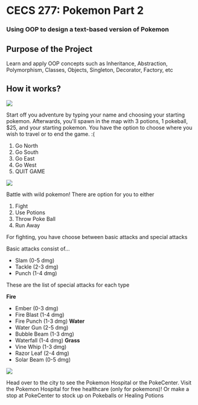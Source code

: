 # CECS 277: Pokemon Part 2
### Using OOP to design a text-based version of Pokemon

## Purpose of the Project 

Learn and apply OOP concepts such as Inheritance, Abstraction, Polymorphism, Classes, Objects, Singleton, Decorator, Factory, etc


## How it works?

![](https://i.imgur.com/9uxw6ge.png)

Start off you adventure by typing your name and choosing your starting pokemon. Afterwards, you'll spawn in the map with 3 potions, 1 pokeball, $25, and your starting pokemon. You have the option to choose where you wish to travel or to end the game. :(
  1. Go North
  2. Go South
  3. Go East
  4. Go West
  5. QUIT GAME


![](https://i.imgur.com/CQW2Sie.png)

Battle with wild pokemon! There are option for you to either 
  1. Fight 
  2. Use Potions
  3. Throw Poke Ball
  4. Run Away

For fighting, you have choose between basic attacks and special attacks

Basic attacks consist of...
  - Slam (0-5 dmg)
  - Tackle (2-3 dmg)
  - Punch (1-4 dmg)

These are the list of special attacks for each type

**Fire**
  - Ember (0-3 dmg)
  - Fire Blast (1-4 dmg)
  - Fire Punch (1-3 dmg)
**Water**
  - Water Gun (2-5 dmg)
  - Bubble Beam (1-3 dmg)
  - Waterfall (1-4 dmg)
**Grass**
  - Vine Whip (1-3 dmg)
  - Razor Leaf (2-4 dmg)
  - Solar Beam (0-5 dmg)
  
  
![](https://i.imgur.com/Pp2Q9PI.png)

Head over to the city to see the Pokemon Hospital or the PokeCenter. Visit the Pokemon Hospital for free healthcare (only for pokemons)! Or make a stop at PokeCenter to stock up on Pokeballs or Healing Potions 

